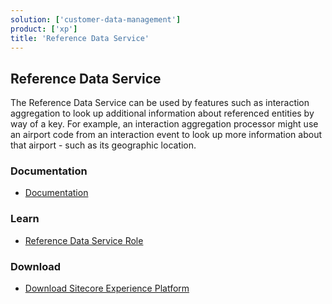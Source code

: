 ```yaml
---
solution: ['customer-data-management']
product: ['xp']
title: 'Reference Data Service'
---
```


## Reference Data Service

The Reference Data Service can be used by features such as interaction aggregation to look up additional information about referenced entities by way of a key. For example, an interaction aggregation processor might use an airport code from an interaction event to look up more information about that airport - such as its geographic location.

### Documentation

- [Documentation](https://doc.sitecore.com/xp/en/developers/101/sitecore-experience-platform/reference-data-service.html)

### Learn

- [Reference Data Service Role](https://doc.sitecore.com/xp/en/developers/101/platform-administration-and-architecture/reference-data-service.html)

### Download

- [Download Sitecore Experience Platform](https://dev.sitecore.net/Downloads/Sitecore_Experience_Platform.aspx)
